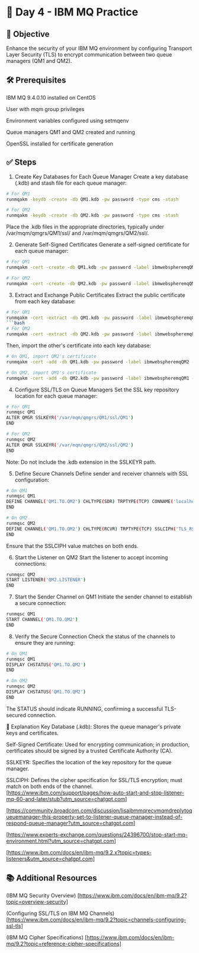 # 📘 Day 4 - IBM MQ Practice

## 🎯 Objective
Enhance the security of your IBM MQ environment by configuring Transport Layer Security (TLS) to encrypt communication between two queue managers (QM1 and QM2).

## 🛠️ Prerequisites
IBM MQ 9.4.0.10 installed on CentOS

User with mqm group privileges

Environment variables configured using setmqenv

Queue managers QM1 and QM2 created and running

OpenSSL installed for certificate generation

## ✅ Steps
1. Create Key Databases for Each Queue Manager
Create a key database (.kdb) and stash file for each queue manager:
```bash
# For QM1
runmqakm -keydb -create -db QM1.kdb -pw password -type cms -stash
```
```bash
# For QM2
runmqakm -keydb -create -db QM2.kdb -pw password -type cms -stash
```
Place the .kdb files in the appropriate directories, typically under /var/mqm/qmgrs/QM1/ssl/ and /var/mqm/qmgrs/QM2/ssl/.

2. Generate Self-Signed Certificates
Generate a self-signed certificate for each queue manager:

```bash
# For QM1
runmqakm -cert -create -db QM1.kdb -pw password -label ibmwebspheremqQM1 -dn "CN=QM1, OU=MQ, O=YourOrg, C=IN"
```
```bash
# For QM2
runmqakm -cert -create -db QM2.kdb -pw password -label ibmwebspheremqQM2 -dn "CN=QM2, OU=MQ, O=YourOrg, C=IN"
```
3. Extract and Exchange Public Certificates
Extract the public certificate from each key database:

```bash
# For QM1
runmqakm -cert -extract -db QM1.kdb -pw password -label ibmwebspheremqQM1 -target QM1.arm -format ascii
```bash
# For QM2
runmqakm -cert -extract -db QM2.kdb -pw password -label ibmwebspheremqQM2 -target QM2.arm -format ascii
```
Then, import the other's certificate into each key database:

```bash
# On QM1, import QM2's certificate
runmqakm -cert -add -db QM1.kdb -pw password -label ibmwebspheremqQM2 -file QM2.arm -format ascii
```
```bash
# On QM2, import QM1's certificate
runmqakm -cert -add -db QM2.kdb -pw password -label ibmwebspheremqQM1 -file QM1.arm -format ascii
```
4. Configure SSL/TLS on Queue Managers
Set the SSL key repository location for each queue manager:

```bash
# For QM1
runmqsc QM1
ALTER QMGR SSLKEYR('/var/mqm/qmgrs/QM1/ssl/QM1')
END
```
```bash
# For QM2
runmqsc QM2
ALTER QMGR SSLKEYR('/var/mqm/qmgrs/QM2/ssl/QM2')
END
```
Note: Do not include the .kdb extension in the SSLKEYR path.

5. Define Secure Channels
Define sender and receiver channels with SSL configuration:

```bash
# On QM1
runmqsc QM1
DEFINE CHANNEL('QM1.TO.QM2') CHLTYPE(SDR) TRPTYPE(TCP) CONNAME('localhost(1415)') XMITQ('QM2') SSLCIPH('TLS_RSA_WITH_AES_128_CBC_SHA')
END
```
```bash
# On QM2
runmqsc QM2
DEFINE CHANNEL('QM1.TO.QM2') CHLTYPE(RCVR) TRPTYPE(TCP) SSLCIPH('TLS_RSA_WITH_AES_128_CBC_SHA')
END
```
Ensure that the SSLCIPH value matches on both ends.

6. Start the Listener on QM2
Start the listener to accept incoming connections:

```bash
runmqsc QM2
START LISTENER('QM2.LISTENER')
END
```
7. Start the Sender Channel on QM1
Initiate the sender channel to establish a secure connection:
```bash
runmqsc QM1
START CHANNEL('QM1.TO.QM2')
END
```
8. Verify the Secure Connection
Check the status of the channels to ensure they are running:
```bash
# On QM1
runmqsc QM1
DISPLAY CHSTATUS('QM1.TO.QM2')
END
```
```bash
# On QM2
runmqsc QM2
DISPLAY CHSTATUS('QM1.TO.QM2')
END
```
The STATUS should indicate RUNNING, confirming a successful TLS-secured connection.

📘 Explanation
Key Database (.kdb): Stores the queue manager's private keys and certificates.

Self-Signed Certificate: Used for encrypting communication; in production, certificates should be signed by a trusted Certificate Authority (CA).

SSLKEYR: Specifies the location of the key repository for the queue manager.

SSLCIPH: Defines the cipher specification for SSL/TLS encryption; must match on both ends of the channel. 
[https://www.ibm.com/support/pages/how-auto-start-and-stop-listener-mq-60-and-later/stub?utm_source=chatgpt.com]

[https://community.broadcom.com/discussion/lisaibmmqrecvmqmdreplytoqueuemanager-this-property-set-to-listener-queue-manager-instead-of-respond-queue-manager?utm_source=chatgpt.com]

[https://www.experts-exchange.com/questions/24396700/stop-start-mq-environment.html?utm_source=chatgpt.com]

[https://www.ibm.com/docs/en/ibm-mq/9.2.x?topic=types-listeners&utm_source=chatgpt.com]


## 📚 Additional Resources
(IBM MQ Security Overview) [https://www.ibm.com/docs/en/ibm-mq/9.2?topic=overview-security]

(Configuring SSL/TLS on IBM MQ Channels) [https://www.ibm.com/docs/en/ibm-mq/9.2?topic=channels-configuring-ssl-tls]

(IBM MQ Cipher Specifications) [https://www.ibm.com/docs/en/ibm-mq/9.2?topic=reference-cipher-specifications]
